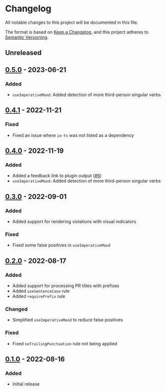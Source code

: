 # Changelog

All notable changes to this project will be documented in this file.

The format is based on [Keep a Changelog](https://keepachangelog.com/en/1.0.0/),
and this project adheres to [Semantic Versioning](https://semver.org/spec/v2.0.0.html).

## Unreleased

## [0.5.0] - 2023-06-21

### Added

- `useImperativeMood`: Added detection of more third-person singular verbs

## [0.4.1] - 2022-11-21

### Fixed

- Fixed an issue where `io-ts` was not listed as a dependency

## [0.4.0] - 2022-11-19

### Added

- Added a feedback link to plugin output ([#6](https://github.com/maxdeviant/danger-plugin-pr-hygiene/pull/6))
- `useImperativeMood`: Added detection of more third-person singular verbs

## [0.3.0] - 2022-09-01

### Added

- Added support for rendering violations with visual indicators

### Fixed

- Fixed some false positives in `useImperativeMood`

## [0.2.0] - 2022-08-17

### Added

- Added support for processing PR titles with prefixes
- Added `useSentenceCase` rule
- Added `requirePrefix` rule

### Changed

- Simplified `useImperativeMood` to reduce false positives

### Fixed

- Fixed `noTrailingPunctuation` rule not being applied

## [0.1.0] - 2022-08-16

### Added

- Initial release

[unreleased]: https://github.com/maxdeviant/danger-plugin-pr-hygiene/compare/v0.5.0...HEAD
[0.5.0]: https://github.com/maxdeviant/danger-plugin-pr-hygiene/compare/v0.4.1...v0.5.0
[0.4.1]: https://github.com/maxdeviant/danger-plugin-pr-hygiene/compare/v0.4.0...v0.4.1
[0.4.0]: https://github.com/maxdeviant/danger-plugin-pr-hygiene/compare/v0.3.0...v0.4.0
[0.3.0]: https://github.com/maxdeviant/danger-plugin-pr-hygiene/compare/v0.2.0...v0.3.0
[0.2.0]: https://github.com/maxdeviant/danger-plugin-pr-hygiene/compare/v0.1.0...v0.2.0
[0.1.0]: https://github.com/maxdeviant/danger-plugin-pr-hygiene/compare/3bd367b...v0.1.0
